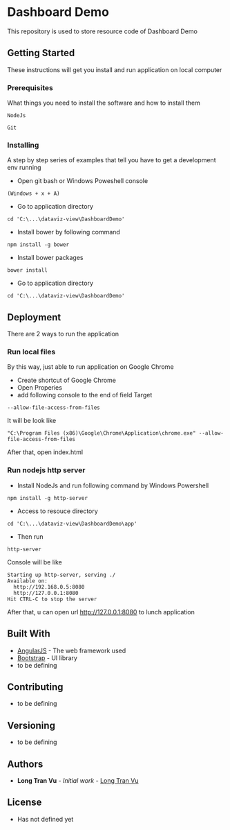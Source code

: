 # Dashboard Demo

This repository is used to store resource code of Dashboard Demo

## Getting Started

These instructions will get you install and run application on local computer

### Prerequisites

What things you need to install the software and how to install them

```
NodeJs
```
```
Git
```

### Installing

A step by step series of examples that tell you have to get a development env running

- Open git bash or Windows Poweshell console 

```
(Windows + x + A)
```

- Go to application directory

```
cd 'C:\...\dataviz-view\DashboardDemo'
```

- Install bower by following command

```
npm install -g bower
```

- Install bower packages


```
bower install
```

- Go to application directory

```
cd 'C:\...\dataviz-view\DashboardDemo'
```

## Deployment

There are 2 ways to run the application

### Run local files

By this way, just able to run application on Google Chrome

- Create shortcut of Google Chrome
- Open Properies
- add following console to the end of field Target

```
--allow-file-access-from-files
```

It will be look like

```
"C:\Program Files (x86)\Google\Chrome\Application\chrome.exe" --allow-file-access-from-files
```

After that, open index.html

### Run nodejs http server

- Install NodeJs and run following command by Windows Powershell

```
npm install -g http-server
```

- Access to resouce directory

```
cd 'C:\...\dataviz-view\DashboardDemo\app'
```

- Then run

```
http-server
```

Console will be like
```
Starting up http-server, serving ./
Available on:
  http://192.168.0.5:8080
  http://127.0.0.1:8080
Hit CTRL-C to stop the server
```
After that, u can open url http://127.0.0.1:8080 to lunch application

## Built With

* [AngularJS](http://angularjs.org) - The web framework used
* [Bootstrap](http://getbootstrap.com) - UI library
* to be defining

## Contributing

* to be defining

## Versioning

* to be defining

## Authors

* **Long Tran Vu** - *Initial work* - [Long Tran Vu](https://github.com/Dr4g0nH3r0)

## License

* Has not defined yet


